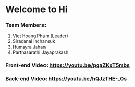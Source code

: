 # Welcome to Hi

### Team Members:
1.  Viet Hoang Pham (Leader)
2.  Siradanai Inchansuk
3.  Humayra Jahan
4.  Parthasarathi Jayaprakash

### Front-end Video: https://youtu.be/pqaZKxT5mbs
### Back-end Video: https://youtu.be/hQJzTHE-_Os
